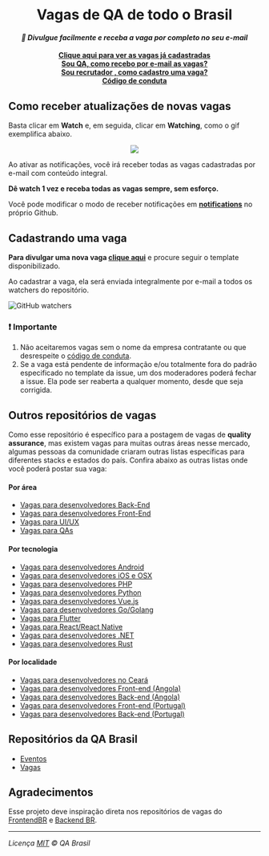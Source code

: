 <h1 align="center">Vagas de QA de todo o Brasil</h1>

<i><h4 align="center">🚀 Divulgue facilmente e receba a vaga por completo no seu e-mail</h4></i>

<p align="center">
 <b>
   <a href="https://github.com/qa-brasil/vagas/issues">Clique aqui para ver as vagas já cadastradas</a><br>
   <a href="#como-receber-atualizações-de-novas-vagas">Sou QA, como recebo por e-mail as vagas?</a><br>
   <a href="#cadastrando-uma-vaga">Sou recrutador , como cadastro uma vaga?</a><br>
   <a href=".github/CODE_OF_CONDUCT.md">Código de conduta</a>
 </b>
</p>

## Como receber atualizações de novas vagas

Basta clicar em **Watch** e, em seguida, clicar em **Watching**, como o gif exemplifica abaixo.

<p align="center">
<img src="https://i.postimg.cc/gkSjc2nG/Screen_Recording_2018-10-03_at_08.23_PM.gif">
</p>

Ao ativar as notificações, você irá receber todas as vagas cadastradas por e-mail com conteúdo integral.

**Dê watch 1 vez e receba todas as vagas sempre, sem esforço.**

Você pode modificar o modo de receber notificações em **[notifications](https://github.com/settings/notifications)** no próprio Github.

## Cadastrando uma vaga

**Para divulgar uma nova vaga [clique aqui](https://github.com/qa-brasil/vagas/issues/new?template=adicionar-nova-vaga.md&title=%5BCidade%5D+QA+na+NOME+DA+EMPRESA)** e procure seguir o template disponibilizado.

Ao cadastrar a vaga, ela será enviada integralmente por e-mail a todos os watchers do repositório.

<img alt="GitHub watchers" src="https://img.shields.io/github/watchers/qa-brasil/vagas?label=quantidade%20de%20watchers:&color=green&style=for-the-badge">

### ❗️ Importante

1. Não aceitaremos vagas sem o nome da empresa contratante ou que desrespeite o [código de conduta](.github/CODE_OF_CONDUCT.md).
1. Se a vaga está pendente de informação e/ou totalmente fora do padrão especificado no template da issue, um dos moderadores poderá fechar a issue. Ela pode ser reaberta a qualquer momento, desde que seja corrigida.

## Outros repositórios de vagas

Como esse repositório é específico para a postagem de vagas de **quality assurance**, mas existem vagas para muitas outras áreas nesse mercado, algumas pessoas da comunidade criaram outras listas específicas para diferentes stacks e estados do país. Confira abaixo as outras listas onde você poderá postar sua vaga:

#### Por área

- [Vagas para desenvolvedores Back-End](https://github.com/backend-br/vagas)
- [Vagas para desenvolvedores Front-End](https://github.com/frontendbr/vagas)
- [Vagas para UI/UX](https://github.com/uxbrasil/vagas)
- [Vagas para QAs](https://github.com/qa-brasil/vagas)

#### Por tecnologia

- [Vagas para desenvolvedores Android](https://github.com/androiddevbr/vagas)
- [Vagas para desenvolvedores iOS e OSX](https://github.com/CocoaHeadsBrasil/vagas)
- [Vagas para desenvolvedores PHP](https://github.com/phpdevbr/vagas)
- [Vagas para desenvolvedores Python](https://pyjobs.com.br)
- [Vagas para desenvolvedores Vue.js](https://github.com/vuejs-br/vagas)
- [Vagas para desenvolvedores Go/Golang](https://github.com/Gommunity/vagas)
- [Vagas para Flutter](https://github.com/flutter-brazil/vagas)
- [Vagas para React/React Native](https://github.com/react-brasil/vagas)
- [Vagas para desenvolvedores .NET](https://github.com/dotnetdevbr/vagas)
- [Vagas para desenvolvedores Rust](https://github.com/rustdevbr/vagas)

#### Por localidade

- [Vagas para desenvolvedores no Ceará](https://github.com/CangaceirosDevels/vagas_de_emprego)
- [Vagas para desenvolvedores Front-end (Angola)](https://github.com/frontend-ao/vagas)
- [Vagas para desenvolvedores Back-end (Angola)](https://github.com/backend-ao/vagas)
- [Vagas para desenvolvedores Front-end (Portugal)](https://github.com/frontend-pt/vagas)
- [Vagas para desenvolvedores Back-end (Portugal)](https://github.com/backend-pt/vagas)

## Repositórios da QA Brasil

- [Eventos](https://github.com/qa-brasil/eventos)
- [Vagas](https://github.com/qa-brasil/vagas)

## Agradecimentos 

Esse projeto deve inspiração direta nos repositórios de vagas do [FrontendBR](https://github.com/frontendbr) e [Backend BR](https://github.com/backend-br).

---
_Licença [MIT](/LICENSE) &copy; QA Brasil_
